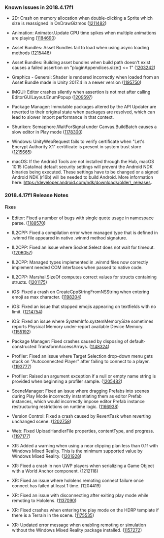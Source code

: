 ### Known Issues in 2018.4.17f1

*   2D: Crash on memory allocation when double-clicking a Sprite which size is reassigned in OnDrawGizmos ([1211482](https://issuetracker.unity3d.com/issues/crash-on-memory-allocation-when-double-clicking-a-sprite-which-size-is-reassigned-in-ondrawgizmos))
    
*   Animation: Animator.Update CPU time spikes when multiple animations are playing ([1184690](https://issuetracker.unity3d.com/issues/animator-dot-update-cpu-time-spikes-when-multiple-animations-are-playing))
    
*   Asset Bundles: Asset Bundles fail to load when using async loading methods ([1215446](https://issuetracker.unity3d.com/issues/asset-bundles-fail-to-load-when-using-async-loading-methods))
    
*   Asset Bundles: Building asset bundles when build path doesn't exist causes a failed assertion on "pluginAppendices.size() <= 1" ([1203242](https://issuetracker.unity3d.com/issues/building-asset-bundles-causes-an-assertion-pluginappendices-dot-size-equals-1-on-the-editor))
    
*   Graphics - General: Shader is rendered incorrectly when loaded from an Asset Bundle made in Unity 2017.4 in a newer version ([1195750](https://issuetracker.unity3d.com/issues/shader-is-rendered-incorrectly-when-loaded-from-an-asset-bundle-made-in-unity-2017-dot-4-in-a-newer-version))
    
*   IMGUI: Editor crashes silently when assertion is not met after calling EditorGUILayout.EnumPopup ([1209597](https://issuetracker.unity3d.com/issues/editor-crashes-silently-when-assertion-is-not-met-after-calling-editorguilayout-dot-enumpopup))
    
*   Package Manager: Immutable packages altered by the API Updater are reverted to their original state when packages are resolved, which can lead to slower import performance in that context.
    
*   Shuriken: Semaphore.WaitForSignal under Canvas.BuildBatch causes a slow editor in Play mode ([1178300](https://issuetracker.unity3d.com/issues/semaphore-dot-waitforsignal-causes-a-slow-editor-when-entering-play-mode))
    
*   Windows: UnityWebRequest fails to verify certificate when "Let's Encrypt Authority X1" certificate is present in system trust store ([1215665](https://issuetracker.unity3d.com/issues/unitywebrequest-fails-to-verify-certificate-when-lets-encrypt-authority-x1-certificate-is-present-in-system-trust-store))
    
*   macOS: If the Android Tools are not installed through the Hub, macOS 10.15 (Catalina) default security settings will prevent the Android NDK binaries being executed. These settings have to be changed or a signed Android NDK (r16b) will be needed to build Android. More information here: https://developer.android.com/ndk/downloads/older\_releases.
    

### 2018.4.17f1 Release Notes

#### Fixes

*   Editor: Fixed a number of bugs with single quote usage in namespace parse. ([1188570](https://issuetracker.unity3d.com/issues/csharpnamespaceparser-exception-on-a-specific-source-file))
    
*   IL2CPP: Fixed a compilation error when managed type that is defined in .winmd file appeared in native .winmd method signature.
    
*   IL2CPP: Fixed an issue where Socket.Select does not wait for timeout. ([1206057](https://issuetracker.unity3d.com/issues/il2cpp-android-socket-dot-select-does-not-wait-for-timeout-in-the-android-build))
    
*   IL2CPP: Managed types implemented in .winmd files now correctly implement needed COM interfaces when passed to native code.
    
*   IL2CPP: Marshal.SizeOf computes correct values for structs containing structs. ([1201175](https://issuetracker.unity3d.com/issues/il2cpp-marshal-dot-offsetof-returns-incorrect-offset-for-vector3))
    
*   iOS: Fixed a crash on CreateCppStringFromNSString when entering emoji as max character. ([1198204](https://issuetracker.unity3d.com/issues/ios-crash-on-createcppstringfromnsstring-when-entering-emoji-as-max-character))
    
*   iOS: Fixed an issue that stopped emojis appearing on textfields with no limit. ([1214754](https://issuetracker.unity3d.com/issues/ios-emojis-are-invisible-when-character-limit-set-to-0-in-the-textmeshpro-inputfield))
    
*   iOS: Fixed an issue where SystemInfo.systemMemorySize sometimes reports Physical Memory under-report available Device Memory. ([1155192](https://issuetracker.unity3d.com/issues/ios-systeminfo-dot-systemmemorysize-sometimes-reports-physical-memory-under-report-available-device-memory))
    
*   Package Manager: Fixed crashes caused by disposing of default-constructed TransformAccessArrays. ([1148324](https://issuetracker.unity3d.com/issues/transformaccessarray-dot-dispose-crashes-player))
    
*   Profiler: Fixed an issue where Target Selection drop-down menu gets stuck on "Autoconnected Player" after failing to connect to a player. ([1193777](https://issuetracker.unity3d.com/issues/profiler-stucks-with-autoconnected-player-option-and-cant-be-switched-back-to-editor-when-androidplayer-is-selected))
    
*   Profiler: Raised an argument exception if a null or empty name string is provided when beginning a profiler sample. ([1205482](https://issuetracker.unity3d.com/issues/crash-on-unityengine-dot-profiling-dot-profiler-beginsampleimpl-when-calling-profiler-dot-beginsample-null))
    
*   SceneManager: Fixed an issue where dragging Prefabs into scenes during Play Mode incorrectly instantiating them as editor Prefab instances, which would incorrectly impose editor Prefab instance restructuring restrictions on runtime logic. ([1166938](https://issuetracker.unity3d.com/issues/prefabs-dragged-into-scene-in-play-mode-are-not-unpacked))
    
*   Version Control: Fixed a crash caused by RevertTask when reverting unchanged scene. ([1202758](https://issuetracker.unity3d.com/issues/perforce-fatal-crash-when-using-provider-dot-revert-on-unchanged-scenes-and-reloading-scenes-at-the-same-time))
    
*   Web: Fixed UploadHandlerFile properties, contentType, and progress. ([1197177](https://issuetracker.unity3d.com/issues/uploadhandlerfile-dot-contenttype-cannot-be-set-and-always-returns-text-slash-plain))
    
*   XR: Added a warning when using a near clipping plan less than 0.1f with Windows Mixed Reality. This is the minimum supported value by Windows Mixed Reality. ([1201928](https://issuetracker.unity3d.com/issues/uwp-stabilisation-issue-on-hololens-2))
    
*   XR: Fixed a crash in non UWP players when serializing a Game Object with a World Anchor component. (1212118)
    
*   XR: Fixed an issue where hololens remoting connect failure once connect has failed at least 1 time. (1204419)
    
*   XR: Fixed an issue with disconnecting after exiting play mode while remoting to Hololens. ([1137090](https://issuetracker.unity3d.com/issues/windowsmr-emulation-editor-crashes-when-disconnecting-remoting-to-device))
    
*   XR: Fixed crashes when entering the play mode on the HDRP template if there is a Terrain in the scene. ([1175535](https://issuetracker.unity3d.com/issues/vr-hdrp-editor-crashes-when-entering-the-play-mode-on-the-hdrp-template-if-there-is-a-terrain-in-the-scene))
    
*   XR: Updated error message when enabling remoting or simulation without the Windows Mixed Reality package installed. ([1157272](https://issuetracker.unity3d.com/issues/wmr-failed-to-load-dll-error-occurs-on-switching-holographic-emulation))